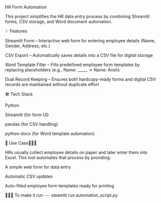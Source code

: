 HR Form Automation

This project simplifies the HR data entry process by combining Streamlit forms, CSV storage, and Word document automation.

✨ Features

Streamlit Form – Interactive web form for entering employee details (Name, Gender, Address, etc.)

CSV Export – Automatically saves details into a CSV file for digital storage

Word Template Filler – Fills predefined employee form templates by replacing placeholders (e.g., Name: _____ → Name: Ansh)

Dual Record Keeping – Ensures both hardcopy-ready forms and digital CSV records are maintained without duplicate effort

🛠 Tech Stack

Python

Streamlit (for form UI)

pandas (for CSV handling)

python-docx (for Word template automation)

📌 Use Case🏃‍♂️‍➡️

HRs usually collect employee details on paper and later enter them into Excel. This tool automates that process by providing:

A simple web form for data entry

Automatic CSV updates

Auto-filled employee form templates ready for printing

🏃‍♂️‍➡️ To make it run
--- steamlit run automation_script.py

